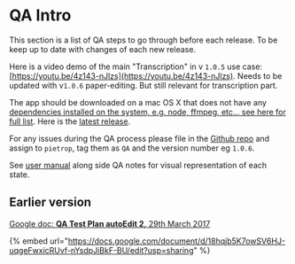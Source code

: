 # QA Intro

This section is a list of QA steps to go through before each release. To be keep up to date with changes of each new release.

Here is a video demo of the main "Transcription" in v `1.0.5` use case: [https://youtu.be/4z143-nJlzs](https://youtu.be/4z143-nJlzs). Needs to be updated with v`1.0.6` paper-editing. But still relevant for transcription part.

The app should be downloaded on a mac OS X that does not have any [dependencies installed on the system, e.g. node, ffmpeg, etc... see here for full list](). Here is the [latest release](https://github.com/OpenNewsLabs/autoEdit_2/releases).

For any issues during the QA process please file in the [Github repo](https://github.com/OpenNewsLabs/autoEdit_2) and assign to `pietrop`, tag them as `QA` and the version number eg `1.0.6`.

See [user manual](https://pietropassarelli.gitbooks.io/autoedit2-user-manual/content/transcribing.html) along side QA notes for visual representation of each state.

## Earlier version 

[Google doc: **QA Test Plan autoEdit 2,** 29th March 2017 ](https://docs.google.com/document/d/18hqjb5K7owSV6HJ-uqgeFwxicRUvf-nYsdpJiBkF-BU/edit?usp=sharing)

{% embed url="https://docs.google.com/document/d/18hqjb5K7owSV6HJ-uqgeFwxicRUvf-nYsdpJiBkF-BU/edit?usp=sharing" %}

## 

